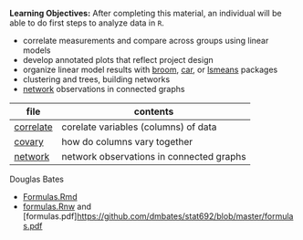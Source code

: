 **Learning Objectives:** After completing this material, an individual will be able to
do first steps to analyze data in `R`.

- correlate measurements and compare across groups using linear models
- develop annotated plots that reflect project design
- organize linear model results with [broom](https://github.com/tidyverse/broom), [car](https://cran.r-project.org/web/packages/car/index.html), or [lsmeans](https://github.com/rvlenth/lsmeans) packages
- clustering and trees, building networks
- [network](analyze/network/README.md) observations in connected graphs

file | contents
---- | --------
[correlate](correlate.Rmd) | corelate variables (columns) of data
[covary](covary.Rmd) | how do columns vary together
[network](network/README.md) | network observations in connected graphs

Douglas Bates

- [Formulas.Rmd](https://github.com/dmbates/stat692/blob/master/Formulas.Rmd)
- [formulas.Rnw](https://github.com/dmbates/stat692/blob/master/formulas.Rnw) and [formulas.pdf]https://github.com/dmbates/stat692/blob/master/formulas.pdf
